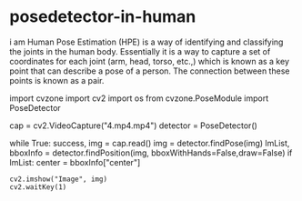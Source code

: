 # posedetector-in-human
i am Human Pose Estimation (HPE) is a way of identifying and classifying the joints in the human body. Essentially it is a way to capture a set of coordinates for each joint (arm, head, torso, etc.,) which is known as a key point that can describe a pose of a person. The connection between these points is known as a pair.


import cvzone
import cv2
import os
from cvzone.PoseModule import PoseDetector


cap = cv2.VideoCapture("4.mp4.mp4")
detector = PoseDetector()




while True:
    success, img = cap.read()
    img = detector.findPose(img)
    lmList, bboxInfo = detector.findPosition(img, bboxWithHands=False,draw=False)
    if lmList:
          center = bboxInfo["center"]


    cv2.imshow("Image", img)
    cv2.waitKey(1)
